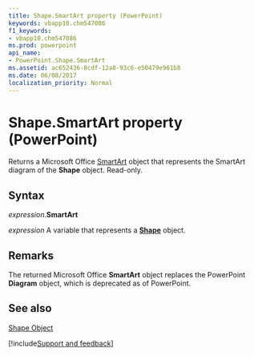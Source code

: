 ```yaml
---
title: Shape.SmartArt property (PowerPoint)
keywords: vbapp10.chm547086
f1_keywords:
- vbapp10.chm547086
ms.prod: powerpoint
api_name:
- PowerPoint.Shape.SmartArt
ms.assetid: ac652436-8cdf-12a8-93c6-e50479e961b8
ms.date: 06/08/2017
localization_priority: Normal
---
```



# Shape.SmartArt property (PowerPoint)

Returns a Microsoft Office [SmartArt](Office.SmartArt.md) object that represents the SmartArt diagram of the **Shape** object. Read-only.


## Syntax

_expression_.**SmartArt**

_expression_ A variable that represents a **[Shape](PowerPoint.Shape.md)** object.


## Remarks

The returned Microsoft Office  **SmartArt** object replaces the PowerPoint **Diagram** object, which is deprecated as of PowerPoint.


## See also


[Shape Object](PowerPoint.Shape.md)

[!include[Support and feedback](~/includes/feedback-boilerplate.md)]